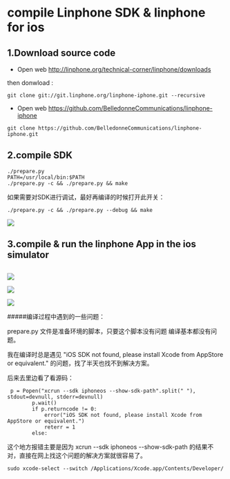 

# compile Linphone SDK & linphone for ios



## 1.Download  source code 



- Open web  http://linphone.org/technical-corner/linphone/downloads

then donwload :

```
git clone git://git.linphone.org/linphone-iphone.git --recursive
```



- Open web https://github.com/BelledonneCommunications/linphone-iphone

```
git clone https://github.com/BelledonneCommunications/linphone-iphone.git
```




## 2.compile SDK 

```
./prepare.py
PATH=/usr/local/bin:$PATH
./prepare.py -c && ./prepare.py && make
```



如果需要对SDK进行调试，最好再编译的时候打开此开关：

```shell
./prepare.py -c && ./prepare.py --debug && make
```



![](https://github.com/latermonk/voip_practise/raw/master/img/SDK.png)





## 3.compile & run the linphone App in the ios simulator

## 

![](https://github.com/latermonk/voip_practise/raw/master/img/Snip20170816_3.png)

![](https://github.com/latermonk/voip_practise/raw/master/img/Snip20170816_2.png)

![](https://github.com/latermonk/voip_practise/raw/master/img/Snip20170816_1.png)



#####编译过程中遇到的一些问题：


prepare.py 文件是准备环境的脚本，只要这个脚本没有问题 编译基本都没有问题。

我在编译时总是遇见 
"iOS SDK not found, please install Xcode from AppStore or equivalent."
的问题，找了半天也找不到解决方案。

后来去里边看了看源码：

```
 p = Popen("xcrun --sdk iphoneos --show-sdk-path".split(" "), stdout=devnull, stderr=devnull)
        p.wait()
        if p.returncode != 0:
            error("iOS SDK not found, please install Xcode from AppStore or equivalent.")
            reterr = 1
        else:
```

这个地方报错主要是因为 xcrun --sdk iphoneos --show-sdk-path 的结果不对，直接在网上找这个问题的解决方案就很容易了。


``` 
sudo xcode-select --switch /Applications/Xcode.app/Contents/Developer/
```


